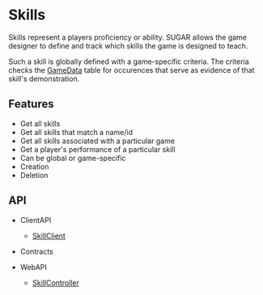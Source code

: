 # Skills
Skills represent a players proficiency or ability. SUGAR allows the game designer to define and track which skills the game is designed to teach.

Such a skill is globally defined with a game-specific criteria. The criteria checks the [GameData](/articles/GameData) table for occurences that serve as evidence of that skill's demonstration.

## Features
* Get all skills
* Get all skills that match a name/id
* Get all skills associated with a particular game
* Get a player's performance of a particular skill
* Can be global or game-specific
* Creation
* Deletion

## API
* ClientAPI
    * [SkillClient](/api/PlayGen.SUGAR.ClientAPI.SkillClient)
* Contracts

* WebAPI
    * [SkillController](/api/PlayGen.SUGAR.WebAPI.Controllers.SkillController)
